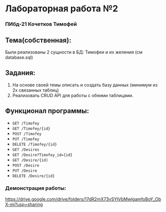 # Лабораторная работа №2
### ПИбд-21 Кочетков Тимофей
## Тема(собственная):
Были реализованы 2 сущности в БД: Тимофеи и их желения (см database.sql)
## Задания:

1. На основе своей темы описать и создать базу данных (минимум из 2х связанных таблиц)
2. Реализовать CRUD API для работы с обеими таблицами.

## Функционал программы: 
- `GET /Timofey` 
- `GET /Timofey/{id}`
- `POST /Timofey` 
- `PUT /Timofey` 
- `DELETE /Timofey/{id}`   
- `GET /Desires`
- `GET /Desire?Timofey_id={id}` 
- `GET /Desire/{id)`
- `POST /Desire`  
- `PUT /Desire`  
- `DELETE /Desire/{id}`


### Демонстрация работы:
https://drive.google.com/drive/folders/17dR2mX73vSYIVbMwlgamfoBoY_ObX-mi?usp=sharing